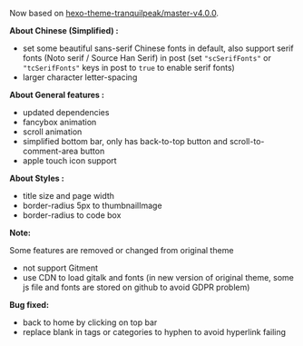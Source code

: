 Now based on [hexo-theme-tranquilpeak/master-v4.0.0](https://github.com/LouisBarranqueiro/hexo-theme-tranquilpeak/tree/v4.0.0).

**About Chinese (Simplified) :**  

- set some beautiful sans-serif Chinese fonts in default, also support serif fonts (Noto serif / Source Han Serif) in post (set `"scSerifFonts"` or `"tcSerifFonts"` keys in post to `true` to enable serif fonts)
- larger character letter-spacing

**About General features :**  

- updated dependencies
- fancybox animation
- scroll animation
- simplified bottom bar, only has back-to-top button and scroll-to-comment-area button
- apple touch icon support

**About Styles :**  

- title size and page width
- border-radius 5px to thumbnailImage
- border-radius to code box

**Note:**

Some features are removed or changed from original theme

- not support Gitment
- use CDN to load gitalk and fonts (in new version of original theme, some js file and fonts are stored on github to avoid GDPR problem)


**Bug fixed:**

- back to home by clicking on top bar
- replace blank in tags or categories to hyphen to avoid hyperlink failing
